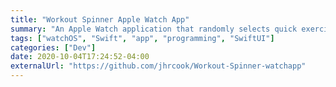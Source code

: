 ```yaml
---
title: "Workout Spinner Apple Watch App"
summary: "An Apple Watch application that randomly selects quick exercises using a Wheel-of-Fortune-like spinning wheel."
tags: ["watchOS", "Swift", "app", "programming", "SwiftUI"]
categories: ["Dev"]
date: 2020-10-04T17:24:52-04:00
externalUrl: "https://github.com/jhrcook/Workout-Spinner-watchapp"
---
```

